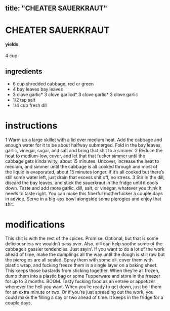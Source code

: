 
	
title: "CHEATER SAUERKRAUT"
---
# CHEATER SAUERKRAUT
#### yields
4 cup
## ingredients
* 6 cup shredded cabbage, red or green
* 4 bay leaves bay leaves
* 3 clove garlic* 3 clove garlicd* 3 clove garlic* 3 clove garlic
* 1/2 tsp salt
			<ingredient optional="yes">
* 1/4 cup fresh dill


# instructions
1 Warm up a large skillet with a lid over medium heat. Add the cabbage and enough water for it to be about halfway submerged. Fold in the bay leaves, garlic, vinegar, sugar, and salt and bring that shit to a simmer.
2 Reduce the heat to medium-low, cover, and let that that fucker simmer until the cabbage gets kinda wilty, about 15 minutes. Uncover, increase the heat to medium, and simmer until the cabbage is all cooked through and most of the liquid is evaporated, about 15 minutes longer. If it’s all cooked but there’s still some water left, just drain that excess shit off, no stress.
3 Stir in the dill, discard the bay leaves, and stick the sauerkraut in the fridge until it cools down. Taste and add more garlic, dill, salt, or vinegar, whatever you think it needs to taste right. You can make this fiberful motherfucker a couple days in advice. Serve in a big-ass bowl alongside some pierogies and enjoy that shit.

# modifications

This shit is with the rest of the spices. Promise.
 Optional, but that is some deliciousness we wouldn’t pass over. Also, dill can help soothe some of the cabbage’s gassier tendencies. Just sayin’.
If you want to do a lot of the work ahead of time, make the dumplings all the way until the dough is still raw but the pierogies are all sealed. Spray them with some oil, cover them with plastic wrap, and fucking freeze them in a single layer on a baking sheet. This keeps those bastards from sticking together. When they’re all frozen, dump them into a plastic bag or some Tupperware and store in the freezer for up to 3 months. BOOM. Tasty fucking food as an entrée or appetizer whenever the hell you want. When you’re ready to get down, just boil them for an extra minute or two. Or if you’re just spreading out the work, you could make the filling a day or two ahead of time. It keeps in the fridge for a couple days.
	
	

